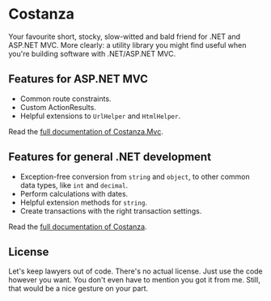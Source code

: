 Costanza
========
Your favourite short, stocky, slow-witted and bald friend for .NET and ASP.NET MVC.
More clearly: a utility library you might find useful when you're building software with .NET/ASP.NET MVC.


Features for ASP.NET MVC
--------
 - Common route constraints.
 - Custom ActionResults.
 - Helpful extensions to `UrlHelper` and `HtmlHelper`.

Read the [full documentation of Costanza.Mvc](https://github.com/versolamorte/costanza/blob/master/docs/Costanza.Mvc.md).


Features for general .NET development
--------
 - Exception-free conversion from `string` and `object`, to other common data types, like `int` and `decimal`.
 - Perform calculations with dates.
 - Helpful extension methods for `string`.
 - Create transactions with the right transaction settings.

Read the [full documentation of Costanza](https://github.com/versolamorte/costanza/blob/master/docs/Costanza.md).


License
--------
Let's keep lawyers out of code. There's no actual license. Just use the code however you want. You don't even have to mention you got it from me. Still, that would be a nice gesture on your part.